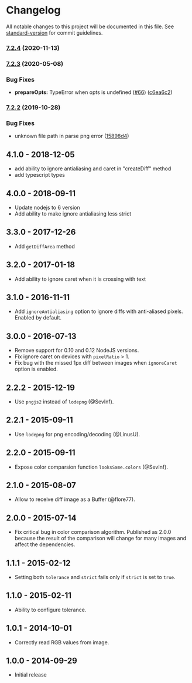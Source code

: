 # Changelog

All notable changes to this project will be documented in this file. See [standard-version](https://github.com/conventional-changelog/standard-version) for commit guidelines.

### [7.2.4](https://github.com/gemini-testing/looks-same/compare/v7.2.3...v7.2.4) (2020-11-13)

### [7.2.3](https://github.com/gemini-testing/looks-same/compare/v7.2.2...v7.2.3) (2020-05-08)


### Bug Fixes

* **prepareOpts:** TypeError when opts is undefined ([#66](https://github.com/gemini-testing/looks-same/issues/66)) ([c6ea6c2](https://github.com/gemini-testing/looks-same/commit/c6ea6c2de99a82e1cf798264e87c3d057f1ae32f))

### [7.2.2](https://github.com/gemini-testing/looks-same/compare/v7.2.1...v7.2.2) (2019-10-28)


### Bug Fixes

* unknown file path in parse png error ([15898d4](https://github.com/gemini-testing/looks-same/commit/15898d4832d7f7ddbf50eab1704ec9bcd093c394))

## 4.1.0 - 2018-12-05

* add ability to ignore antialiasing and caret in "createDiff" method
* add typescript types

## 4.0.0 - 2018-09-11

* Update nodejs to 6 version
* Add ability to make ignore antialiasing less strict

## 3.3.0 - 2017-12-26

* Add `getDiffArea` method

## 3.2.0 - 2017-01-18

* Add ability to ignore caret when it is crossing with text

## 3.1.0 - 2016-11-11

* Add `ignoreAntialiasing` option to ignore diffs with anti-aliased pixels. Enabled by default.

## 3.0.0 - 2016-07-13

* Remove support for 0.10 and 0.12 NodeJS versions.
* Fix ignore caret on devices with `pixelRatio` > 1.
* Fix bug with the missed 1px diff between images when `ignoreCaret` option is enabled.

## 2.2.2 - 2015-12-19

* Use `pngjs2` instead of `lodepng` (@SevInf).

## 2.2.1 - 2015-09-11

* Use `lodepng` for png encoding/decoding (@LinusU).

## 2.2.0 - 2015-09-11

* Expose color comparsion function `looksSame.colors` (@SevInf).

## 2.1.0 - 2015-08-07

* Allow to receive diff image as a Buffer (@flore77).

## 2.0.0 - 2015-07-14

* Fix critical bug in color comparison algorithm.
Published as 2.0.0 because the result of the comparison
will change for many images and affect the dependencies.

## 1.1.1 - 2015-02-12

* Setting both `tolerance` and `strict` fails
  only if `strict` is set to `true`.

## 1.1.0 - 2015-02-11

* Ability to configure tolerance.

## 1.0.1 - 2014-10-01

* Correctly read RGB values from image.

## 1.0.0 - 2014-09-29

* Initial release
